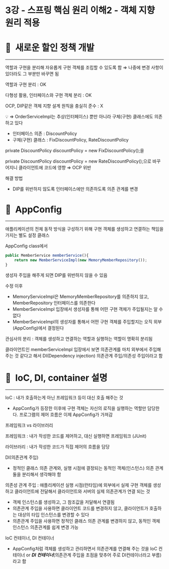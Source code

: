 # 3강 - 스프링 핵심 원리 이해2 - 객체 지향 원리 적용

# 📔  새로운 할인 정책 개발

---

역할과 구현을 분리해 자유롭게 구현 객체를 조립할 수 있도록 함 ⇒ 나중에 변경 사항이 있더라도 그 부분만 바꾸면 됨

역할과 구현 분리 : OK

다형성 활용, 인터페이스와 구현 객체 분리 : OK

OCP, DIP같은 객체 지향 설계 원칙을 충실히 준수 : X

<aside>
💡 ⇒ OrderServiceImpl는 추상(인터페이스) 뿐만 아니라 구체(구현) 클래스에도 의존하고 있다

- 인터페이스 의존 : DiscountPolicy
- 구체(구현) 클래스 : FixDiscountPolicy, RateDiscountPolicy

private DiscountPolicy discountPolicy = new FixDiscountPolicy();을

private DiscountPolicy discountPolicy = new RateDiscountPolicy();으로 바꾸어지니 클라이언트에 코드에 영향 ⇒ OCP 위반

</aside>

해결 방법

- DIP를 위반하지 않도록 인터페이스에만 의존하도록 의존 관계를 변경

# 📔  AppConfig

---

애플리케이션의 전체 동작 방식을 구성하기 위해 구현 객체를 생성하고 연결하는 책임을 가지는 별도 설정 클래스

AppConfig class에서

```jsx
public MemberService memberService(){
	return new MemberServiceImpl(new MemoryMemberRepository());
}
```

생성자 주입을 해주게 되면 DIP를 위반하지 않을 수 있음

수정 이후

- MemoryServiceImpl은 MemoryMemberRepository를 의존하지 않고, MemberRepository 인터페이스를 의존한다
- MemberServiceImpl 입장에서 생성자를 통해 어떤 구현 객체가 주입될지는 알 수 없다
- MemberServiceImpl의 생성자를 통해서 어떤 구현 객체를 주입할지는 오직 외부(AppConfig)에서 결정된다

관심사의 분리 : 객체를 생성하고 연결하는 역할과 실행하는 역할이 명확히 분리됨

클라이언트인 memberServiceImpl 입장에서 보면 의존관계를 마치 외부에서 주입해주는 것 같다고 해서 DI(Dependency injection) 의존관계 주입/의존성 주입이라고 함

# 📔  IoC, DI, container 설명

---

IoC : 내가 호출하는게 아닌 프레임워크 등이 대신 호출 해주는 것

- AppConfig가 등장한 이후에 구현 객체는 자신의 로직을 실행하는 역할만 담당한다. 프로그램의 제어 흐름은 이제 AppConfig가 가져감

프레임워크 vs 라이브러리

프레임워크 : 내가 작성한 코드를 제어하고, 대신 실행하면 프레임워크 (JUnit)

라이브러리 : 내가 작성한 코드가 직접 제어의 흐름을 담당

DI(의존관계 주입)

- 정적인 클래스 의존 관계와, 실행 시점에 결정되는 동적인 객체(인스턴스) 의존 관계 둘을 분리해서 생각해야 함

의존성 관계 주입 : 애플리케이션 실행 시점(런타임)에 외부에서 실제 구현 객체를 생성하고 클라이언트에 전달해서 클라이언트와 서버의 실제 의존관계가 연결 되는 것

- 객체 인스턴스를 생성하고, 그 참조값을 저달해서 연결됨
- 의존관계 주입을 사용하면 클라이언트 코드를 변경하지 않고, 클라이언트가 호출하는 대상의 타입 인스턴스를 변경할 수 있다
- 의존관계 주입을 사용하면 정적인 클래스 의존 관계를 변경하지 않고, 동적인 객체 인스턴스 의존관계를 쉽게 변경 가능

IoC 컨테이너, DI 컨테이너

- AppConfig처럼 객체를 생성하고 관리하면서 의존관계를 연결해 주는 것을 IoC 컨테이너 or ***DI 컨테이너***(의존관계 주입을 초점을 맞추어 주로 DI컨테이너라고 부름)라고 함